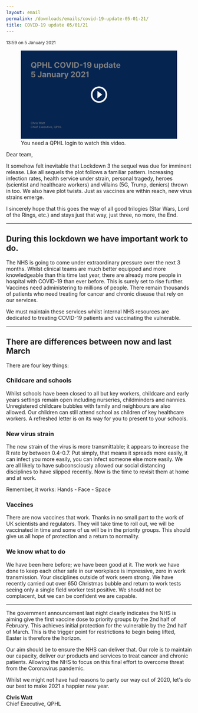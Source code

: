 ```yaml
---
layout: email
permalink: /downloads/emails/covid-19-update-05-01-21/
title: COVID-19 update 05/01/21
---
```


<small>13:59 on 5 January 2021</small>

<figure>
    <a href="https://web.microsoftstream.com/video/38f6453b-7bac-4fc4-ac8d-8518bb808a5e">
        <img src="/downloads/qphl-covid-19-update-05-01-21-vlog-cover.png" alt="QPHL COVID-19 update 05/01/21 vlog">
    </a>
    <figcaption>You need a QPHL login to watch this video.</figcaption>
</figure>

Dear team,

It somehow felt inevitable that Lockdown 3 the sequel was due for imminent release. Like all sequels the plot follows a familiar pattern. Increasing infection rates, health service under strain, personal tragedy, heroes (scientist and healthcare workers) and villains (5G, Trump, deniers) thrown in too. We also have plot twists. Just as vaccines are within reach, new virus strains emerge.

I sincerely hope that this goes the way of all good trilogies (Star Wars, Lord of the Rings, etc.) and stays just that way, just three, no more, the End.

---

## During this lockdown we have important work to do.

The NHS is going to come under extraordinary pressure over the next 3 months. Whilst clinical teams are much better equipped and more knowledgeable than this time last year, there are already more people in hospital with COVID-19 than ever before. This is surely set to rise further. Vaccines need administering to millions of people. There remain thousands of patients who need treating for cancer and chronic disease that rely on our services.

We must maintain these services whilst internal NHS resources are dedicated to treating COVID-19 patients and vaccinating the vulnerable.

---

## There are differences between now and last March

There are four key things:

### Childcare and schools

Whilst schools have been closed to all but key workers, childcare and early years settings remain open including nurseries, childminders and nannies. Unregistered childcare bubbles with family and neighbours are also allowed. Our children can still attend school as children of key healthcare workers. A refreshed letter is on its way for you to present to your schools.

### New virus strain

The new strain of the virus is more transmittable; it appears to increase the R rate by between 0.4-0.7. Put simply, that means it spreads more easily, it can infect you more easily, you can infect someone else more easily. We are all likely to have subconsciously allowed our social distancing disciplines to have slipped recently. Now is the time to revisit them at home and at work.

Remember, it works:  Hands - Face - Space

### Vaccines

There are now vaccines that work. Thanks in no small part to the work of UK scientists and regulators. They will take time to roll out, we will be vaccinated in time and some of us will be in the priority groups. This should give us all hope of protection and a return to normality.

### We know what to do

We have been here before; we have been good at it. The work we have done to keep each other safe in our workplace is impressive, zero in work transmission. Your disciplines outside of work seem strong. We have recently carried out over 650 Christmas bubble and return to work tests seeing only a single field worker test positive. We should not be complacent, but we can be confident we are capable.

---

The government announcement last night clearly indicates the NHS is aiming give the first vaccine dose to priority groups by the 2nd half of February. This achieves initial protection for the vulnerable by the 2nd half of March. This is the trigger point for restrictions to begin being lifted, Easter is therefore the horizon.

Our aim should be to ensure the NHS can deliver that. Our role is to maintain our capacity, deliver our products and services to treat cancer and chronic patients. Allowing the NHS to focus on this final effort to overcome threat from the Coronavirus pandemic.

Whilst we might not have had reasons to party our way out of 2020, let's do our best to make 2021 a happier new year.

**Chris Watt**<br>
Chief Executive, QPHL